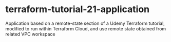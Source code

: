 # terraform-tutorial-21-application
Application based on a remote-state section of a Udemy Terraform tutorial, modified to run within Terraform Cloud, and use remote state obtained from related VPC workspace
